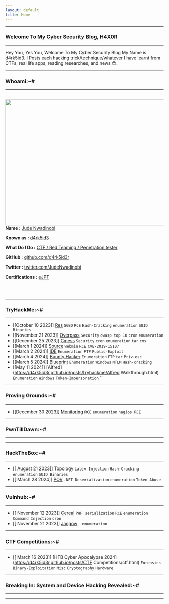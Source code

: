 ```yaml
---
layout: default
title: Home
---
```



* * *
### Welcome To My Cyber Security Blog, H4X0R
* * *

Hey You, Yes You, Welcome To My Cyber Security Blog My Name is d4rk5id3. I Posts each hacking trick/technique/whatever I have learnt from CTFs, real life apps, reading researches, and news 😉.
* * *
### Whoami:~#

<hr>
<br>
<img style="padding-right: 30px;" align="left"  width="600" height="400" src="">
<br>
<p><strong>Name :</strong> <a href="#">Jude Nwadinobi</a></p>
<p><strong>Known as :</strong> <a href="#">d4rk5id3</a></p>
<p><strong>What Do I Do :</strong> <a href="#">CTF / Red Teaming / Penetration tester</a></p>
<p><strong>GitHub :</strong> <a href="https://github.com/d4rk5id3r">github.com/d4rk5id3r</a></p>
<p><strong>Twitter :</strong> <a href="https://twitter.com/NwadinobiJude">twitter.com/JudeNwadinobi</a></p>
<p><strong>Certifications :</strong> <a href="#">eJPT</a></p>
<br clear="left">
<br clear="left">

* * *
### **TryHackMe:~#**
* * *
- [[October 10 2023]] [Res](https://d4rk5id3r.github.io/posts/tryhackme/Res.html) `SGBD` `RCE` `Hash-Cracking` `enumeration` `SUID Binaries`
- [[November 21 2023]] [Overpass](https://d4rk5id3r.github.io/posts/tryhackme/overpass.html) `Security` `owasp top 10` `cron` `enumeration`
- [[December 25 2023]] [Cmess](https://d4rk5id3r.github.io/posts/tryhackme/cmess.html) `Security`  `cron` `enumeration` `tar` `cms`
- [[March 1 2024]] [Source](https://d4rk5id3r.github.io/posts/tryhackme/Source.html) `webmin`  `RCE` `CVE-2019-15107`
- [[March 2 2024]] [IDE](https://d4rk5id3r.github.io/posts/tryhackme/IDE.html) `Enumeration`  `FTP` `Public-Exploit`
- [[March 4 2024]] [Bounty Hacker](https://d4rk5id3r.github.io/posts/tryhackme/BountyHacker.html) `Enumeration`  `FTP` `tar` `Priv-esc`
- [[March 5 2024]] [Blueprint](https://d4rk5id3r.github.io/posts/tryhackme/BluePrint.html) `Enumeration`  `Windows` `NTLM` `Hash-cracking`
- [[May 11 2024]] [Alfred](https://d4rk5id3r.github.io/posts/tryhackme/Alfred Walkthrough.html) `Enumeration`  `Windows` `Token-Impersonation` `` 


* * *
### **Proving Grounds:~#**
* * *
- [[December 30 2023]] [Monitoring](https://d4rk5id3r.github.io/posts/proving_grounds/monitoring.html)  `RCE`  `enumeration` `nagios RCE`


* * *
### **PwnTillDawn:~#**
* * *


* * *
### **HackTheBox:~#**
* * *
- [[ August 21 2023]] [Topology](https://d4rk5id3r.github.io/posts/hackthebox/topology.html)  `Latex Injection` `Hash-Cracking` `enumeration` `SUID Binaries`
- [[ March 28 2024]] [POV](https://d4rk5id3r.github.io/posts/hackthebox/pov.html)  `.NET Deserialization` `enumeration` `Token-Abuse`



* * *
### **Vulnhub:~#**
* * *
- [[ November 12 2023]] [Cereal](https://d4rk5id3r.github.io/posts/vulnhub/cereal.html)  `PHP serialization` `RCE` `enumeration` `Command Injection` `cron`
- [[ November 21 2023]] [Jangow](https://d4rk5id3r.github.io/posts/vulnhub/jangow.html)  `` `` `enumeration` `` ``



* * *
### **CTF Competitions:~#**
* * *
- [[ March 16 2023]] [HTB Cyber Apocalypse 2024](https://d4rk5id3r.github.io/posts/CTF Competitions/ctf.html)  `Forensics` `Binary-Exploitation` `Misc` `Cryptography` `Hardware`




* * *
### **Breaking In: System and Device Hacking Revealed:~#**
* * *



* * *

